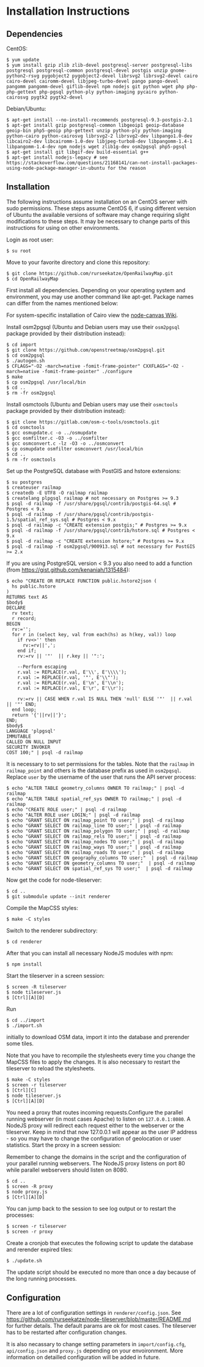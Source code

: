 Installation Instructions
=========================

## Dependencies

CentOS:

    $ yum update
    $ yum install gzip zlib zlib-devel postgresql-server postgresql-libs postgresql postgresql-common postgresql-devel postgis unzip gnome-python2-rsvg pygobject2 pygobject2-devel librsvg2 librsvg2-devel cairo cairo-devel cairomm-devel libjpeg-turbo-devel pango pango-devel pangomm pangomm-devel giflib-devel npm nodejs git python wget php php-php-gettext php-pgsql python-ply python-imaging pycairo python-cairosvg pygtk2 pygtk2-devel

Debian/Ubuntu:

    $ apt-get install --no-install-recommends postgresql-9.3-postgis-2.1
    $ apt-get install gzip postgresql-common libgeoip1 geoip-database geoip-bin php5-geoip php-gettext unzip python-ply python-imaging python-cairo python-cairosvg librsvg2-2 librsvg2-dev libpango1.0-dev libcairo2-dev libcairomm-1.0-dev libjpeg-turbo8-dev libpangomm-1.4-1 libpangomm-1.4-dev npm nodejs wget zlib1g-dev osm2pgsql php5-pgsql
    $ apt-get install git libgif-dev build-essential g++
    $ apt-get install nodejs-legacy # see https://stackoverflow.com/questions/21168141/can-not-install-packages-using-node-package-manager-in-ubuntu for the reason

## Installation

 The following instructions assume installation on an CentOS server with sudo permissions. These steps assume CentOS 6, if using different version of Ubuntu the available versions of software may change requiring slight modifications to these steps. It may be necessary to change parts of this instructions for using on other environments.

 Login as root user:

    $ su root

 Move to your favorite directory and clone this repository:

    $ git clone https://github.com/rurseekatze/OpenRailwayMap.git
    $ cd OpenRailwayMap

 First install all dependencies. Depending on your operating system and environment, you may use another command like apt-get. Package names can differ from the names mentioned below:



 For system-specific installation of Cairo view the [node-canvas Wiki](https://github.com/LearnBoost/node-canvas/wiki/_pages).

 Install osm2pgsql (Ubuntu and Debian users may use their `osm2pgsql` package provided by their distribution instead):

    $ cd import
    $ git clone https://github.com/openstreetmap/osm2pgsql.git
    $ cd osm2pgsql
    $ ./autogen.sh
    $ CFLAGS="-O2 -march=native -fomit-frame-pointer" CXXFLAGS="-O2 -march=native -fomit-frame-pointer" ./configure
    $ make
    $ cp osm2pgsql /usr/local/bin
    $ cd ..
    $ rm -fr osm2pgsql

 Install osmctools (Ubuntu and Debian users may use their `osmctools` package provided by their distribution instead):

    $ git clone https://gitlab.com/osm-c-tools/osmctools.git
    $ cd osmctools
    $ gcc osmupdate.c -o ../osmupdate
    $ gcc osmfilter.c -O3 -o ../osmfilter
    $ gcc osmconvert.c -lz -O3 -o ../osmconvert
    $ cp osmupdate osmfilter osmconvert /usr/local/bin
    $ cd ..
    $ rm -fr osmctools

 Set up the PostgreSQL database with PostGIS and hstore extensions:

    $ su postgres
    $ createuser railmap
    $ createdb -E UTF8 -O railmap railmap
    $ createlang plpgsql railmap # not necessary on Postgres >= 9.3
    $ psql -d railmap -f /usr/share/pgsql/contrib/postgis-64.sql # Postgres < 9.x
    $ psql -d railmap -f /usr/share/pgsql/contrib/postgis-1.5/spatial_ref_sys.sql # Postgres < 9.x
    $ psql -d railmap -c "CREATE extension postgis;" # Postgres >= 9.x
    $ psql -d railmap -f /usr/share/pgsql/contrib/hstore.sql # Postgres < 9.x
    $ psql -d railmap -c "CREATE extension hstore;" # Postgres >= 9.x
    $ psql -d railmap -f osm2pgsql/900913.sql # not necessary for PostGIS >= 2.x

 If you are using PostgreSQL version < 9.3 you also need to add a function (from https://gist.github.com/kenaniah/1315484):

    $ echo "CREATE OR REPLACE FUNCTION public.hstore2json (
      hs public.hstore
    )
    RETURNS text AS
    $body$
    DECLARE
      rv text;
      r record;
    BEGIN
      rv:='';
      for r in (select key, val from each(hs) as h(key, val)) loop
        if rv<>'' then
          rv:=rv||',';
        end if;
        rv:=rv || '"'  || r.key || '":';

        --Perform escaping
        r.val := REPLACE(r.val, E'\\', E'\\\\');
        r.val := REPLACE(r.val, '"', E'\\"');
        r.val := REPLACE(r.val, E'\n', E'\\n');
        r.val := REPLACE(r.val, E'\r', E'\\r');

        rv:=rv || CASE WHEN r.val IS NULL THEN 'null' ELSE '"'  || r.val || '"' END;
      end loop;
      return '{'||rv||'}';
    END;
    $body$
    LANGUAGE 'plpgsql'
    IMMUTABLE
    CALLED ON NULL INPUT
    SECURITY INVOKER
    COST 100;" | psql -d railmap

 It is necessary to to set permissions for the tables. Note that the `railmap` in `railmap_point` and others is the database prefix as used in `osm2pqsql`. Replace `user` by the username of the user that runs the API server process:

    $ echo "ALTER TABLE geometry_columns OWNER TO railmap;" | psql -d railmap
    $ echo "ALTER TABLE spatial_ref_sys OWNER TO railmap;" | psql -d railmap
    $ echo "CREATE ROLE user;" | psql -d railmap
    $ echo "ALTER ROLE user LOGIN;" | psql -d railmap
    $ echo "GRANT SELECT ON railmap_point TO user;" | psql -d railmap
    $ echo "GRANT SELECT ON railmap_line TO user;" | psql -d railmap
    $ echo "GRANT SELECT ON railmap_polygon TO user;" | psql -d railmap
    $ echo "GRANT SELECT ON railmap_rels TO user;" | psql -d railmap
    $ echo "GRANT SELECT ON railmap_nodes TO user;" | psql -d railmap
    $ echo "GRANT SELECT ON railmap_ways TO user;" | psql -d railmap
    $ echo "GRANT SELECT ON railmap_roads TO user;" | psql -d railmap
    $ echo "GRANT SELECT ON geography_columns TO user;"  | psql -d railmap
    $ echo "GRANT SELECT ON geometry_columns TO user;"  | psql -d railmap
    $ echo "GRANT SELECT ON spatial_ref_sys TO user;"  | psql -d railmap

 Now get the code for node-tileserver:

    $ cd ..
    $ git submodule update --init renderer

 Compile the MapCSS styles:

    $ make -C styles

 Switch to the renderer subdirectory:

    $ cd renderer

 After that you can install all necessary NodeJS modules with npm:

    $ npm install

 Start the tileserver in a screen session:

    $ screen -R tileserver
    $ node tileserver.js
    $ [Ctrl][A][D]

 Run

    $ cd ../import
    $ ./import.sh

 initially to download OSM data, import it into the database and prerender some tiles.

 Note that you have to recompile the stylesheets every time you change the MapCSS files to apply the changes. It is also necessary to restart the tileserver to reload the stylesheets.

    $ make -C styles
    $ screen -r tileserver
    $ [Ctrl][C]
    $ node tileserver.js
    $ [Ctrl][A][D]

 You need a proxy that routes incoming requests.Configure the parallel running webserver (in most cases Apache) to listen on `127.0.0.1:8080`. A NodeJS proxy will redirect each request either to the webserver or the tileserver. Keep in mind that now 127.0.0.1 will appear as the user IP address - so you may have to change the configuration of geolocation or user statistics. Start the proxy in a screen session:

 Remember to change the domains in the script and the configuration of your parallel running webservers. The NodeJS proxy listens on port 80 while parallel webservers should listen on 8080.

    $ cd ..
    $ screen -R proxy
    $ node proxy.js
    $ [Ctrl][A][D]

 You can jump back to the session to see log output or to restart the processes:

    $ screen -r tileserver
    $ screen -r proxy

 Create a cronjob that executes the following script to update the database and rerender expired tiles:

    $ ./update.sh

 The update script should be executed no more than once a day because of the long running processes.


## Configuration

 There are a lot of configuration settings in `renderer/config.json`. See https://github.com/rurseekatze/node-tileserver/blob/master/README.md for further details. The default params are ok for most cases. The tileserver has to be restarted after configuration changes.

 It is also necassary to change setting parameters in `import/config.cfg`, `api/config.json` and `proxy.js` depending on your envoironment. More information on detailled configuration will be added in future.
